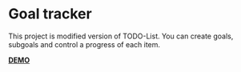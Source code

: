 # Goal tracker

This project is modified version of TODO-List. 
You can create goals, subgoals and control a progress of each item.

**[DEMO](https://galina-niukhalova.github.io/goal-tracker/)**
